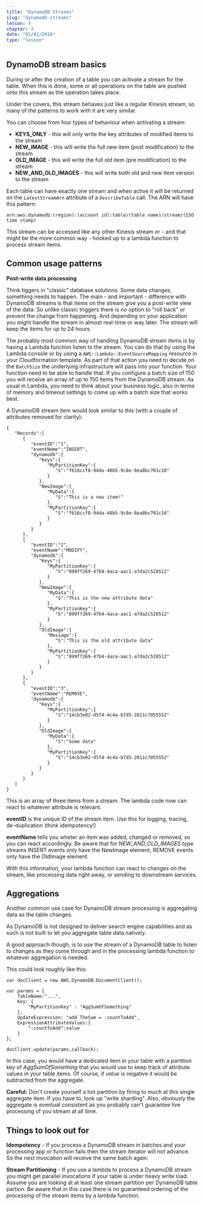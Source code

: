 ```yaml
---
title: "DynamoDB Streams"
slug: "dynamodb-streams"
lesson: 4
chapter: 4
date: "01/01/2018"
type: "lesson"
---
```


## DynamoDB stream basics

During or after the creation of a table you can activate a stream for the table. When this is done, some or all operations on the table are pushed onto this stream as the operation takes place. 

Under the covers, this stream behaves just like a regular Kinesis stream, so many of the patterns to work with it are very similar.

You can choose from four types of behaviour when activating a stream:

- **KEYS_ONLY** - this will only write the key attributes of modified items to the stream
- **NEW_IMAGE** - this will write the full new item (post modification) to the stream
- **OLD_IMAGE** - this will write the full old item (pre modification) to the stream
- **NEW_AND_OLD_IMAGES** - this will write both old and new item version to the stream

Each table can have exactly one stream and when active it will be returned on the `LatestStreamArn` attribute of a `DescribeTable` call. The ARN will have this pattern:

```
arn:aws:dynamodb:(region):(account id):table/(table name)/stream/(ISO time stamp)
```

This stream can be accessed like any other Kinesis stream or - and that might be the more common way - hooked up to a lambda function to process stream items.

## Common usage patterns

**Post-write data processing**

Think tiggers in "classic" database solutions. Some data changes, something needs to happen. The main - and important - difference with DynamoDB streams is that items on the stream give you a post-write view of the data. So unlike classic triggers there is no option to "roll back" or prevent the change from happening. And depending on your application you might handle the stream in almost real-time or way later. The stream will keep the items for up to 24 hours.

The probably most common way of handling DynamoDB stream items is by having a Lambda function listen to the stream. You can do that by using the Lambda console or by using a `AWS::Lambda::EventSourceMapping` resource in your Cloudformation template. As part of that action you need to decide on the `BatchSize` the underlying infrastructure will pass into your function. Your function need to be able to handle that. If you configure a batch size of 150 you will receive an array of up to 150 items from the DynamoDB stream. As usual in Lambda, you need to think about your business logic, also in terms of memory and timeout settings to come up with a batch size that works best.

A DynamoDB stream item would look similar to this (with a couple of attributes removed for clarity):

```
{
   "Records":[
      {
         "eventID":"1",
         "eventName":"INSERT",
         "dynamodb":{
            "Keys":{
               "MyPartitionKey":{
                  "S":"f616ccf8-94da-48b5-9c8e-8ea8bc701c16"
               }
            },
            "NewImage":{
               "MyData":{
                  "S":"This is a new item!"
               },
               "MyPartitionKey":{
                  "S":"f616ccf8-94da-48b5-9c8e-8ea8bc701c16"
               }
            }
         }
      },
      {
         "eventID":"2",
         "eventName":"MODIFY",
         "dynamodb":{
            "Keys":{
               "MyPartitionKey":{
                  "S":"899ff269-47b4-4aca-aac1-a7da2c528512"
               }
            },
            "NewImage":{
               "MyData":{
                  "S":"This is the new attribute data"
               },
               "MyPartitionKey":{
                  "S":"899ff269-47b4-4aca-aac1-a7da2c528512"
               }
            },
            "OldImage":{
               "Message":{
                  "S":"This is the old attribute data"
               },
               "MyPartitionKey":{
                  "S":"899ff269-47b4-4aca-aac1-a7da2c528512"
               }
            }
         }
      },
      {
         "eventID":"3",
         "eventName":"REMOVE",
         "dynamodb":{
            "Keys":{
               "MyPartitionKey":{
                  "S":"14cb3e02-d5f4-4c4a-b7d5-2811c7055552"
               }
            },
            "OldImage":{
               "MyData":{
                  "S":"Some data"
               },
               "MyPartitionKey":{
                  "S":"14cb3e02-d5f4-4c4a-b7d5-2811c7055552"
               }
            }
         }
      }
   ]
}
```

This is an array of three items from a stream. The lambda code now can react to whatever attribute is relevant.

**eventID** is the unique ID of the stream item. Use this for logging, tracing, de-duplication (think idempotency!)

**eventName** tells you wheter an item was added, changed or removed, so you can react accordingly. Be aware that for _NEW_AND_OLD_IMAGES_ type streams INSERT events only have the NewImage element, REMOVE events only have the OldImage element.

With this information, your lambda function can react to changes on the stream, like processing data right away, or sending to downstream services.

## Aggregations ##

Another common use case for DynamoDB stream processing is aggregating data as the table changes.

As DynamoDB is not designed to deliver search engine capabilities and as such is not built to let you aggregate table data natively.

A good approach though, is to use the stream of a DynamoDB table to listen to changes as they come through and in the processing lambda function to whatever aggregation is needed.

This could look roughly like this:

```
var docClient = new AWS.DynamoDB.DocumentClient();

var params = {
    TableName:"...",
    Key: {
        "MyPartitionKey" : "AggSumOfSomething"
    },
    UpdateExpression: "add TheSum = :countToAdd",
    ExpressionAttributeValues:{
        ":countToAdd":value
    }
};

docClient.update(params,callback);
```

In this case, you would have a dedicated item in your table with a partition key of _AggSumOfSomething_ that you would use to keep track of attribute values in your table items. Of course, if _value_ is negative it would be subtracted from the aggregate.

**Careful:** Don't create yourself a hot partition by firing to much at this single aggregate item. If you have to, look up "write sharding". Also, obviously the aggregate is eventual consistent as you probably can't guarantee live processing of you stream at all time.

## Things to look out for

**Idempotency** - If you process a DynamoDB stream in batches and your processing app or function fails then the stream iterator will not advance. So the next invocation will receive the same batch again. 

**Stream Partitioning** - If you use a lambda to process a DynamoDB stream you might get parallel invocations if your table is under heavy write load. Assume you are looking at at least one stream partition per DynamoDB table partion. Be aware that in this case there is no guaranteed ordering of *the processing* of the stream items by a lambda function.